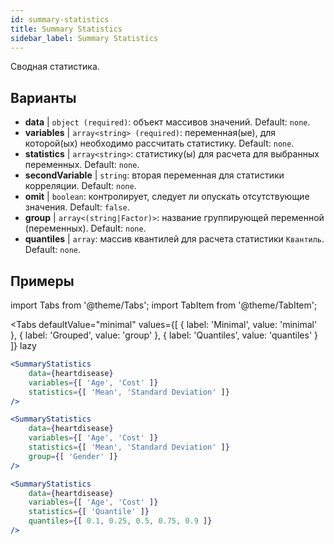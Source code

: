 ```yaml
---
id: summary-statistics 
title: Summary Statistics
sidebar_label: Summary Statistics
---
```


Сводная статистика.

## Варианты

* __data__ | `object (required)`: объект массивов значений. Default: `none`.
* __variables__ | `array<string> (required)`: переменная(ые), для которой(ых) необходимо рассчитать статистику. Default: `none`.
* __statistics__ | `array<string>`: статистику(ы) для расчета для выбранных переменных. Default: `none`.
* __secondVariable__ | `string`: вторая переменная для статистики корреляции. Default: `none`.
* __omit__ | `boolean`: контролирует, следует ли опускать отсутствующие значения. Default: `false`.
* __group__ | `array<(string|Factor)>`: название группирующей переменной (переменных). Default: `none`.
* __quantiles__ | `array`: массив квантилей для расчета статистики `Квантиль`. Default: `none`.


## Примеры

import Tabs from '@theme/Tabs';
import TabItem from '@theme/TabItem';

<Tabs
    defaultValue="minimal"
    values={[
        { label: 'Minimal', value: 'minimal' },
        { label: 'Grouped', value: 'group' },
        { label: 'Quantiles', value: 'quantiles' }
    ]}
    lazy
>

<TabItem value="minimal">

```jsx live
<SummaryStatistics 
    data={heartdisease} 
    variables={[ 'Age', 'Cost' ]}
    statistics={[ 'Mean', 'Standard Deviation' ]}
/>
```

</TabItem>

<TabItem value="group" >

```jsx live
<SummaryStatistics 
    data={heartdisease} 
    variables={[ 'Age', 'Cost' ]}
    statistics={[ 'Mean', 'Standard Deviation' ]}
    group={[ 'Gender' ]}
/>
```
</TabItem>

<TabItem value="quantiles">

```jsx live
<SummaryStatistics 
    data={heartdisease} 
    variables={[ 'Age', 'Cost' ]}
    statistics={[ 'Quantile' ]}
    quantiles={[ 0.1, 0.25, 0.5, 0.75, 0.9 ]}
/>
```

</TabItem>

</Tabs>

